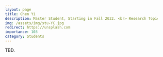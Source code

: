 ```yaml
---
layout: page
title: Chen Yi
description: Master Student, Starting in Fall 2022. <br> Research Topic&#58; Graph Neural Network.
img: /assets/img/stu-YC.jpg
redirect: https://unsplash.com
importance: 103
category: Students
---
```


TBD.
